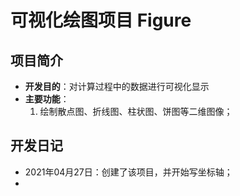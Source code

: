 ﻿# 可视化绘图项目 Figure

## 项目简介

- **开发目的**：对计算过程中的数据进行可视化显示
- **主要功能**：
	1. 绘制散点图、折线图、柱状图、饼图等二维图像；

## 开发日记

- 2021年04月27日：创建了该项目，并开始写坐标轴；
- 
